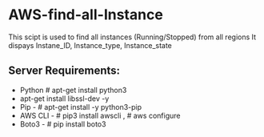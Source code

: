# AWS-find-all-Instance

This scipt is used to find all instances (Running/Stopped) from all regions
It dispays Instane_ID, Instance_type, Instance_state

## Server Requirements:
* Python    # apt-get install python3
* apt-get install libssl-dev -y
* Pip     - # apt-get install -y python3-pip
* AWS CLI - # pip3 install awscli , # aws configure
* Boto3   - # pip install boto3

